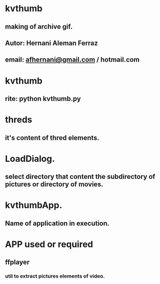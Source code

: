 # kvthumb
## making of archive gif.
## Autor: Hernani Aleman Ferraz
## email: afhernani@gmail.com / hotmail.com

# kvthumb
## rite: python kvthumb.py

# threds
## it's content of thred elements.

# LoadDialog.
## select directory that content the subdirectory of pictures or directory of movies.

# kvthumbApp.
## Name of application in execution.

# APP used or required
## ffplayer
### util to extract pictures elements of video.

